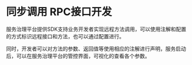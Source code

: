 # 同步调用 RPC接口开发

服务治理平台提供SDK支持业务开发者实现远程方法调用，可以使用注解和配置的方式标识远程接口和方法，也可以通过配置进行。

同时，开发者可以对方法的参数、返回值等使用相应的注解进行声明，服务启动后，可以在服务治理平台的管控界面，可视化的查看各个参数。 